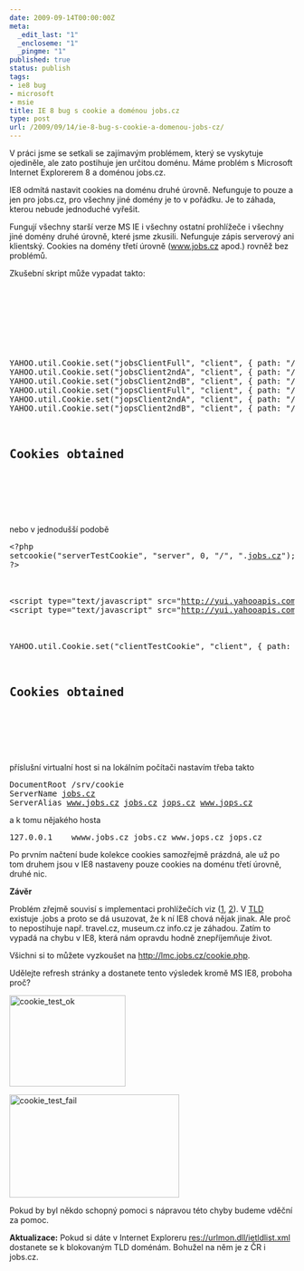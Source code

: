 ```yaml
---
date: 2009-09-14T00:00:00Z
meta:
  _edit_last: "1"
  _encloseme: "1"
  _pingme: "1"
published: true
status: publish
tags:
- ie8 bug
- microsoft
- msie
title: IE 8 bug s cookie a doménou jobs.cz
type: post
url: /2009/09/14/ie-8-bug-s-cookie-a-domenou-jobs-cz/
---
```


V práci jsme se setkali se zajímavým problémem, který se vyskytuje ojediněle, ale zato postihuje jen určitou doménu. Máme problém s Microsoft Internet Explorerem 8 a doménou jobs.cz.

IE8 odmítá nastavit cookies na doménu druhé úrovně. Nefunguje to pouze a jen pro jobs.cz, pro všechny jiné domény je to v pořádku. Je to záhada, kterou nebude jednoduché vyřešit.

Fungují všechny starší verze MS IE i všechny ostatní prohlížeče i všechny jiné domény druhé úrovně, které jsme zkusili. Nefunguje zápis serverový ani klientský. Cookies na domény třetí úrovně (www.jobs.cz apod.) rovněž bez problémů.

Zkušební skript může vypadat takto:
<pre>


<title>cookie test</title>





YAHOO.util.Cookie.set("jobsClientFull", "client", { path: "/"});
YAHOO.util.Cookie.set("jobsClient2ndA", "client", { path: "/", domain: ".jobs.cz" });
YAHOO.util.Cookie.set("jobsClient2ndB", "client", { path: "/", domain: "jobs.cz" });
YAHOO.util.Cookie.set("jopsClientFull", "client", { path: "/"});
YAHOO.util.Cookie.set("jopsClient2ndA", "client", { path: "/", domain: ".jops.cz" });
YAHOO.util.Cookie.set("jopsClient2ndB", "client", { path: "/", domain: "jops.cz" });


<h2>Cookies obtained</h2>




</pre>
nebo v jednodušší podobě
<pre>&lt;?php
setcookie(&quot;serverTestCookie&quot;, &quot;server&quot;, 0, &quot;/&quot;, &quot;.<a href="http://jobs.cz/">jobs.cz</a>");
?&gt;


<title>cookie test</title>
&lt;script type=&quot;text/javascript&quot; src=&quot;<a href="http://yui.yahooapis.com/2.7.0/build/yahoo/yahoo-min.js">http://yui.yahooapis.com/2.7.0/build/yahoo/yahoo-min.js</a>"&gt;
&lt;script type=&quot;text/javascript&quot; src=&quot;<a href="http://yui.yahooapis.com/2.7.0/build/cookie/cookie-min.js">http://yui.yahooapis.com/2.7.0/build/cookie/cookie-min.js</a>"&gt;



YAHOO.util.Cookie.set("clientTestCookie", "client", { path: "/", domain: ".<a href="http://jobs.cz/">jobs.cz</a>" });


<h2>Cookies obtained</h2>




</pre>
příslušní virtualní host si na lokálním počítači nastavím třeba takto
<pre>
DocumentRoot /srv/cookie
ServerName <a href="http://jobs.cz/">jobs.cz</a>
ServerAlias <a href="http://www.jobs.cz/">www.jobs.cz</a> <a href="http://jobs.cz/">jobs.cz</a> <a href="http://jops.cz/">jops.cz</a> <a href="http://www.jops.cz/">www.jops.cz</a>
</pre>
a k tomu nějakého hosta
<pre>127.0.0.1    wwww.jobs.cz jobs.cz www.jops.cz jops.cz</pre>
Po prvním načtení bude kolekce cookies samozřejmě prázdná, ale už po tom druhem jsou v IE8 nastaveny pouze cookies na doménu třetí úrovně, druhé nic.

<strong>Závěr</strong>

Problém zřejmě souvisí s implementaci prohlížečích viz (<a href="http://docs.google.com/gview?a=v&amp;q=cache%3AtwPPceC8eq4J%3Awww.ietf.org%2Fproceedings%2F66%2Fslides%2Fdnsop-1.pdf+opera+cookie+domain+problem&amp;hl=cs&amp;pli=1">1</a>, <a href="http://tools.ietf.org/html/draft-pettersen-dns-cookie-validate-00">2</a>). V <a href="http://en.wikipedia.org/wiki/List_of_Internet_top-level_domains">TLD</a> existuje .jobs a proto se dá usuzovat, že k ní IE8 chová nějak jinak. Ale proč to nepostihuje např. travel.cz, museum.cz info.cz je záhadou. Zatím to vypadá na chybu v IE8, která nám opravdu hodně znepříjemňuje život.

Všichni si to můžete vyzkoušet na <a href="http://lmc.jobs.cz/cookie.php">http://lmc.jobs.cz/cookie.php</a>.

Udělejte refresh stránky a dostanete tento výsledek kromě MS IE8, proboha proč?

<a href="http://blog.prskavec.net/wp-content/uploads/2009/09/cookie_test_ok.png"><img src="http://blog.prskavec.net/wp-content/uploads/2009/09/cookie_test_ok.png" alt="cookie_test_ok" width="205" height="161" class="aligncenter size-full wp-image-709" /></a>

<a href="http://blog.prskavec.net/wp-content/uploads/2009/09/cookie_test_fail.png"><img src="http://blog.prskavec.net/wp-content/uploads/2009/09/cookie_test_fail-300x182.png" alt="cookie_test_fail" width="300" height="182" class="aligncenter size-medium wp-image-712" /></a>

Pokud by byl někdo schopný pomoci s nápravou této chyby budeme vděční za pomoc.

<strong>Aktualizace:</strong>
Pokud si dáte v Internet Exploreru <a href="//urlmon.dll/ietldlist.xml">res://urlmon.dll/ietldlist.xml</a> dostanete se k blokovaným TLD doménám. Bohužel na něm je z ČR i jobs.cz.
